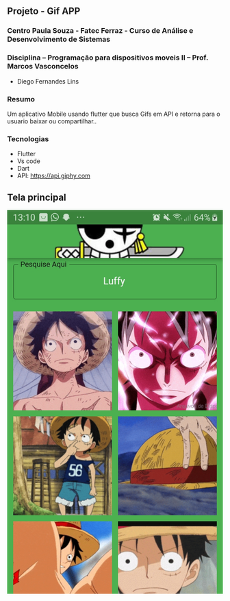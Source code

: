 ## Projeto - Gif APP
### Centro Paula Souza - Fatec Ferraz - Curso de Análise e Desenvolvimento de Sistemas
### Disciplina – Programação para dispositivos moveis II – Prof. Marcos Vasconcelos

- Diego Fernandes Lins

### Resumo
Um aplicativo Mobile usando flutter que busca Gifs em API e retorna para o usuario baixar ou compartilhar..

### Tecnologias
- Flutter
- Vs code
- Dart
- API: https://api.giphy.com

## Tela principal
![](https://github.com/DiegoLins10/Gif/blob/master/app.jpeg)
